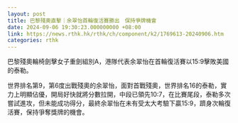 ```yaml
---
layout: post
title: 巴黎殘奧直擊｜余翠怡首輪復活賽勝出　保持爭牌機會
date: 2024-09-06 19:30:23.000000000 +08:00
link: https://news.rthk.hk/rthk/ch/component/k2/1769613-20240906.htm
categories: rthk
---
```


巴黎殘奧輪椅劍擊女子重劍組別A，港隊代表余翠怡在首輪復活賽以15:9擊敗美國的泰勒。

世界排名第9，第6度出戰殘奧的余翠怡，面對首戰殘奧，世界排名16的泰勒，實力上明顯佔優，開局好快就將分數拉開，中段已領先10:7，在比賽尾段，泰勒多次嘗試進攻，但未能成功得分，最終余翠怡在未有受太大考驗下贏15:9，躋身次輪復活賽，保持爭奪獎牌的機會。
